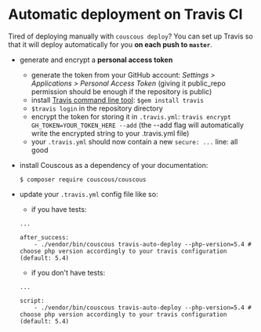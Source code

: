 # Automatic deployment on Travis CI

Tired of deploying manually with `couscous deploy`? You can set up Travis so that it will deploy automatically for you **on each push to `master`**.

- generate and encrypt a **personal access token**
    - generate the token from your GitHub account: *Settings > Applications > Personal Access Token* (giving it public_repo permission should be enough if the repository is public)
    - install [Travis command line tool](http://blog.travis-ci.com/2013-01-14-new-client/): `$gem install travis`
    - `$travis login` in the repository directory
    - encrypt the token for storing it in `.travis.yml`: `travis encrypt GH_TOKEN=YOUR_TOKEN_HERE --add` (the --add flag will automatically write the encrypted string to your .travis.yml file)
    - your `.travis.yml` should now contain a new `secure: ...` line: all good

- install Couscous as a dependency of your documentation:

    ```
    $ composer require couscous/couscous
    ```

- update your `.travis.yml` config file like so:

    - if you have tests:

    ```
    ...

    after_success:
        - ./vendor/bin/couscous travis-auto-deploy --php-version=5.4 # choose php version accordingly to your travis configuration (default: 5.4)
    ```

    - if you don't have tests:

    ```
    ...

    script:
        - ./vendor/bin/couscous travis-auto-deploy --php-version=5.4 # choose php version accordingly to your travis configuration (default: 5.4)
    ```